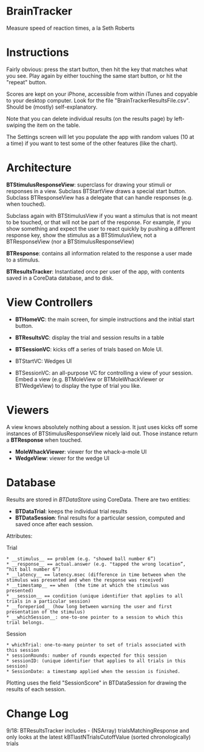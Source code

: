 BrainTracker
============

Measure speed of reaction times, a la Seth Roberts

Instructions
============
Fairly obvious: press the start button, then hit the key that matches what you see.  Play again by either touching the same start button, or hit the "repeat" button.

Scores are kept on your iPhone, accessible from within iTunes and copyable to your desktop computer. Look for the file "BrainTrackerResultsFile.csv". Should be (mostly) self-explanatory.

Note that you can delete individual results (on the results page) by left-swiping the item on the table.

The Settings screen will let you populate the app with random values (10 at a time) if you want to test some of the other features (like the chart).


Architecture
============

**BTStimulusResponseView**: superclass for drawing your stimuli or responses in a view.  Subclass BTStartView draws a special start button. Subclass BTResponseView has a delegate that can handle responses (e.g. when touched).

Subclass again with BTStimulusView if you want a stimulus that is not meant to be touched, or that will not be part of the response. For example, if you show something and expect the user to react quickly by pushing a different response key, show the stimulus as a BTStimulusView, not a BTResponseView (nor a BTStimulusResponseView)

**BTResponse**: contains all information related to the response a user made to a stimulus.

**BTResultsTracker**: Instantiated once per user of the app, with contents saved in a CoreData database, and to disk. 


View Controllers
================

*  **BTHomeVC**: the main screen, for simple instructions and the initial start button.
*  **BTResultsVC**: display the trial and session results in a table

*  **BTSessionVC**: kicks off a series of trials based on Mole UI.


*  BTStartVC: Wedges UI

*  BTSessionVC: an all-purpose VC for controlling a view of your session. Embed a view (e.g. BTMoleView or BTMoleWhackViewer or BTWedgeView) to display the type of trial you like.

Viewers
=======

A view knows absolutely nothing about a session. It just uses kicks off some instances of BTStimulusResponseView nicely laid out. Those instance return a **BTResponse** when touched.

*  **MoleWhackViewer**: viewer for the whack-a-mole UI
*  **WedgeView**: viewer for the wedge UI

Database
========
Results are stored in *BTDataStore* using CoreData. There are two entities:
* **BTDataTrial**: keeps the individual trial results
* **BTDataSession**: final results for a particular session, computed and saved once after each session.

Attributes:

Trial

    * __stimulus__ == problem (e.g. "showed ball number 6”)
    * __response__ == actual.answer (e.g. "tapped the wrong location”, “hit ball number 6”)
    * __latency__ == latency.msec (difference in time between when the stimulus was presented and when the response was received)
    * __timestamp__ == when  (the time at which the stimulus was presented)
    * __session__ == condition (unique identifier that applies to all trials in a particular session)
    * __foreperiod__ (how long between warning the user and first presentation of the stimulus)
    * __whichSession__: one-to-one pointer to a session to which this trial belongs.

Session

    * whichTrial: one-to-many pointer to set of trials associated with this session
    * sessionRounds: number of rounds expected for this session
    * sessionID: (unique identifier that applies to all trials in this session)
    * SessionDate: a timestamp applied when the session is finished. 



Plotting uses the field "SessionScore" in BTDataSession for drawing the results of each session.

Change Log
==========

9/18: BTResultsTracker includes - (NSArray) trialsMatchingResponse  and only looks at the latest  kBTlastNTrialsCutoffValue (sorted chronologically) trials 

